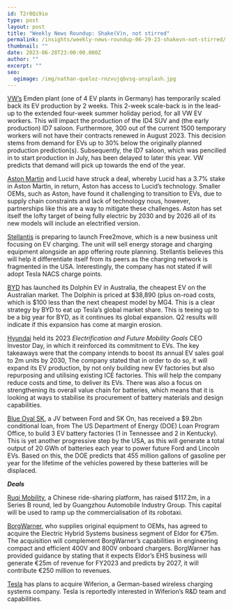 ```yaml
---
id: T2r8Qi9io
type: post
layout: post
title: "Weekly News Roundup: Shake(V)n, not stirred"
permalink: /insights/weekly-news-roundup-06-29-23-shakevn-not-stirred/
thumbnail: ""
date: 2023-06-28T23:00:00.000Z
author: ""
excerpt: ""
seo:
  ogimage: /img/nathan-queloz-rnzvujqbvsg-unsplash.jpg
---
```

[VW’s](https://www.autocar.co.uk/car-news/new-cars/volkswagen-scales-back-ev-production) Emden plant (one of 4 EV plants in Germany) has temporarily scaled back its EV production by 2 weeks. This 2-week scale-back is in the lead-up to the extended four-week summer holiday period, for all VW EV workers. This will impact the production of the ID4 SUV and (the early production) ID7 saloon. Furthermore, 300 out of the current 1500 temporary workers will not have their contracts renewed in August 2023. This decision stems from demand for EVs up to 30% below the originally planned production prediction(s). Subsequently, the ID7 saloon, which was pencilled in to start production in July, has been delayed to later this year. VW predicts that demand will pick up towards the end of the year.

[Aston Martin](https://www.reuters.com/business/autos-transportation/aston-martin-lucid-enter-into-agreement-make-electric-vehicles-2023-06-26/) and Lucid have struck a deal, whereby Lucid has a 3.7% stake in Aston Martin, in return, Aston has access to Lucid’s technology. Smaller OEMs, such as Aston, have found it challenging to transition to EVs, due to supply chain constraints and lack of technology nous, however, partnerships like this are a way to mitigate these challenges. Aston has set itself the lofty target of being fully electric by 2030 and by 2026 all of its new models will include an electrified version.

[Stellantis](https://www.bloomberg.com/news/articles/2023-06-27/jeep-maker-stellantis-sets-up-ev-charging-unit-to-soothe-range-anxiety?sref=uFYGeRuc) is preparing to launch Free2move, which is a new business unit focusing on EV charging. The unit will sell energy storage and charging equipment alongside an app offering route planning. Stellantis believes this will help it differentiate itself from its peers as the charging network is fragmented in the USA. Interestingly, the company has not stated if will adopt Tesla NACS charge points.  

[BYD](https://www.theguardian.com/environment/2023/jun/25/byd-dolphin-2023-australia-price-review-launches-cheapest-ev-electric-vehicle-specs-how-much-does-it-cost-compare) has launched its Dolphin EV in Australia, the cheapest EV on the Australian market. The Dolphin is priced at $38,890 (plus on-road costs, which is $100 less than the next cheapest model by MG4. This is a clear strategy by BYD to eat up Tesla’s global market share. This is teeing up to be a big year for BYD, as it continues its global expansion. Q2 results will indicate if this expansion has come at margin erosion.  

[Hyundai](https://www.hyundainews.com/en-us/releases/3860?TrucksFoT) held its 2023 *Electrification and Future Mobility Goals* CEO Investor Day, in which it reinforced its commitment to EVs. The key takeaways were that the company intends to boost its annual EV sales goal to 2m units by 2030, The company stated that in order to do so, it will expand its EV production, by not only building new EV factories but also repurposing and utilising existing ICE factories. This will help the company reduce costs and time, to deliver its EVs. There was also a focus on strengthening its overall value chain for batteries, which means that it is looking at ways to stabilise its procurement of battery materials and design capabilities.

[Blue Oval SK](https://cleantechnica.com/2023/06/23/ford-qualifies-for-9-2-billion-doe-loan-to-build-3-us-battery-factories/?TrucksFoT), a JV between Ford and SK On, has received a $9.2bn conditional loan, from The US Department of Energy (DOE) Loan Program Office, to build 3 EV battery factories (1 in Tennessee and 2 in Kentucky). This is yet another progressive step by the USA, as this will generate a total output of 20 GWh of batteries each year to power future Ford and Lincoln EVs. Based on this, the DOE predicts that 455 million gallons of gasoline per year for the lifetime of the vehicles powered by these batteries will be displaced.

***Deals***

[Ruqi Mobility](https://www.dealstreetasia.com/stories/ruqi-mobility-funding-349309?TrucksFoT), a Chinese ride-sharing platform, has raised $117.2m, in a Series B round, led by Guangzhou Automobile Industry Group. This capital will be used to ramp up the commercialisation of its robotaxi. 

[BorgWarner](https://www.borgwarner.com/newsroom/press-releases/2023/06/19/borgwarner-to-acquire-eldor-corporation-s-electric-hybrid-systems-business-segment?TrucksFoT), who supplies original equipment to OEMs, has agreed to acquire the Electric Hybrid Systems business segment of Eldor for €75m. The acquisition will complement BorgWarner’s capabilities in engineering compact and efficient 400V and 800V onboard chargers. BorgWarner has provided guidance by stating that it expects Eldor’s EHS business will generate €25m of revenue for FY2023 and predicts by 2027, it will contribute €250 million to revenues.

[Tesla](https://www.therobotreport.com/tesla-acquiring-wireless-charging-developer-wiferion/?TrucksFoT) has plans to acquire Wiferion, a German-based wireless charging systems company. Tesla is reportedly interested in Wiferion’s R&D team and capabilities.